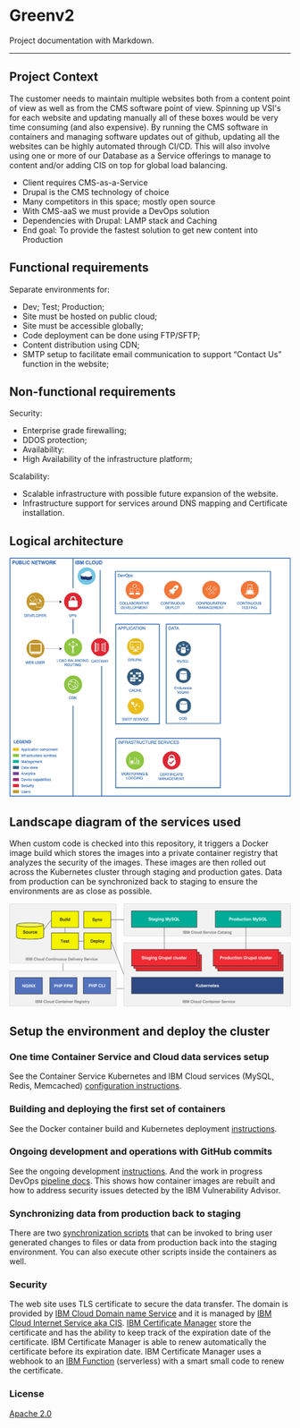 # Greenv2

Project documentation with&nbsp;Markdown.

---

## Project Context

The customer needs to maintain multiple websites both from a content point of view as well as from the CMS software point of view. Spinning up VSI's for each website and updating manually all of these boxes would be very time consuming (and also expensive).
By running the CMS software in containers and managing software updates out of github, updating all the websites can be highly automated through CI/CD. This will also involve using one or more of our Database as a Service offerings to manage to content and/or adding CIS on top for global load balancing.

- Client requires CMS-as-a-Service
- Drupal is the CMS technology of choice
- Many competitors in this space; mostly open source
- With CMS-aaS we must provide a DevOps solution
- Dependencies with Drupal: LAMP stack and Caching
- End goal: To provide the fastest solution to get new content into Production

## Functional requirements

Separate environments for: 

- Dev; Test; Production;
- Site must be hosted on public cloud;
- Site must be accessible globally;
- Code deployment can be done using FTP/SFTP;
- Content distribution using CDN;
- SMTP setup to facilitate email communication to support “Contact Us” function in the website;

## Non-functional requirements

Security:

- Enterprise grade firewalling;
- DDOS protection;
- Availability:
- High Availability of the infrastructure platform;

Scalability:

- Scalable infrastructure with possible future expansion of the website.
- Infrastructure support for services around DNS mapping and Certificate installation.

## Logical architecture

![Logical Architecture](img/LogicalArchitecture.jpg)

## Landscape diagram of the services used
When custom code is checked into this repository, it triggers a Docker image build which stores the images into a private container registry that analyzes the security of the images. These images are then rolled out across the Kubernetes cluster through staging and production gates. Data from production can be synchronized back to staging to ensure the environments are as close as possible.

![](img/links.png)

## Setup the environment and deploy the cluster

### One time Container Service and Cloud data services setup
See the Container Service Kubernetes and IBM Cloud services (MySQL, Redis, Memcached) [configuration instructions](docs/INITIAL-SETUP.md).

### Building and deploying the first set of containers
See the Docker container build and Kubernetes deployment [instructions](docs/DEPLOY-CONTAINERS.md).

### Ongoing development and operations with GitHub commits
See the ongoing development [instructions](docs/ONGOING-DEVELOPMENT.md). And the work in progress DevOps [pipeline docs](docs/PIPELINE-SETUP.md). This shows how container images are rebuilt and how to address security issues detected by the IBM Vulnerability Advisor.

### Synchronizing data from production back to staging
There are two [synchronization scripts](docs/SYNCHRONIZING-DATA.md) that can be invoked to bring user generated changes to files or data from production back into the staging environment. You can also execute other scripts inside the containers as well.

### Security
The web site uses TLS certificate to secure the data transfer. The domain is provided by [IBM Cloud Domain name Service](https://cloud.ibm.com/catalog/infrastructure/domain_registration) and it is managed by [IBM Cloud Internet Service aka CIS](https://cloud.ibm.com/catalog/services/internet-services). [IBM Certificate Manager](https://cloud.ibm.com/catalog/services/certificate-manager) store the certificate and has the ability to keep track of the expiration date of the certificate. IBM Certificate Manager is able to renew automatically the certificate before its expiration date. IBM Certificate Manager uses a webhook to an [IBM Function](https://cloud.ibm.com/openwhisk/) (serverless) with a smart small code to renew the certificate. 

### License
[Apache 2.0](LICENSE.txt)
